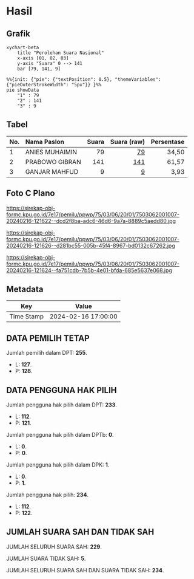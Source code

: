# Hasil

## Grafik

```mermaid
xychart-beta
    title "Perolehan Suara Nasional"
    x-axis [01, 02, 03]
    y-axis "Suara" 0 --> 141
    bar [79, 141, 9]
```

```mermaid
%%{init: {"pie": {"textPosition": 0.5}, "themeVariables": {"pieOuterStrokeWidth": "5px"}} }%%
pie showData
    "1" : 79
    "2" : 141
    "3" : 9
```

## Tabel

| No. | Nama Paslon    | Suara | Suara (raw) | Persentase |
|:--- |:-------------- | -----:| -----------:| ----------:|
| 1   | ANIES MUHAIMIN | 79    | [79][p-1]   | 34,50      |
| 2   | PRABOWO GIBRAN | 141   | [141][p-2]  | 61,57      |
| 3   | GANJAR MAHFUD  | 9     | [9][p-3]    | 3,93       |


[p-1]: https://github.com/gigit-pemilu/pemilu-2024/blob/main/pilpres/hitung-suara/sub/75-gorontalo/sub/03-bone-bolango/sub/06-tilongkabila/sub/2001-bongoime/sub/007-tps/sub/paslon-1.txt
[p-2]: https://github.com/gigit-pemilu/pemilu-2024/blob/main/pilpres/hitung-suara/sub/75-gorontalo/sub/03-bone-bolango/sub/06-tilongkabila/sub/2001-bongoime/sub/007-tps/sub/paslon-2.txt
[p-3]: https://github.com/gigit-pemilu/pemilu-2024/blob/main/pilpres/hitung-suara/sub/75-gorontalo/sub/03-bone-bolango/sub/06-tilongkabila/sub/2001-bongoime/sub/007-tps/sub/paslon-3.txt

## Foto C Plano

https://sirekap-obj-formc.kpu.go.id/7e17/pemilu/ppwp/75/03/06/20/01/7503062001007-20240216-121622--dcd2f8ba-adc6-46d6-9a7a-8889c5aedd80.jpg

https://sirekap-obj-formc.kpu.go.id/7e17/pemilu/ppwp/75/03/06/20/01/7503062001007-20240216-121626--d281bc55-005b-45f4-8967-bd0132c67262.jpg

https://sirekap-obj-formc.kpu.go.id/7e17/pemilu/ppwp/75/03/06/20/01/7503062001007-20240216-121624--fa751cdb-7b5b-4e01-bfda-685e5637e068.jpg


## Metadata

| Key        | Value               |
| ---------- | ------------------- |
| Time Stamp | 2024-02-16 17:00:00 |


## DATA PEMILIH TETAP

Jumlah pemilih dalam DPT: **255**.
 * L: **127**.
 * P: **128**.

## DATA PENGGUNA HAK PILIH

Jumlah pengguna hak pilih dalam DPT: **233**.
 * L: **112**.
 * P: **121**.

Jumlah pengguna hak pilih dalam DPTb: **0**.
 * L: **0**.
 * P: **0**.

Jumlah pengguna hak pilih dalam DPK: **1**.
 * L: **0**.
 * P: **1**.

Jumlah pengguna hak pilih: **234**.
 * L: **112**.
 * P: **122**.

## JUMLAH SUARA SAH DAN TIDAK SAH

JUMLAH SELURUH SUARA SAH: **229**.

JUMLAH SUARA TIDAK SAH: **5**.

JUMLAH SELURUH SUARA SAH DAN SUARA TIDAK SAH: **234**.


